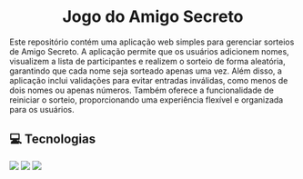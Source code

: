# <h1 align="center"> Jogo do Amigo Secreto </h1>
  
Este repositório contém uma aplicação web simples para gerenciar sorteios de Amigo Secreto. A aplicação permite que os usuários adicionem nomes, visualizem a lista de participantes e realizem o sorteio de forma aleatória, garantindo que cada nome seja sorteado apenas uma vez. Além disso, a aplicação inclui validações para evitar entradas inválidas, como menos de dois nomes ou apenas números. Também oferece a funcionalidade de reiniciar o sorteio, proporcionando uma experiência flexível e organizada para os usuários.

## 💻 Tecnologias
<div>
  <img src="https://img.shields.io/badge/HTML-239120?style=for-the-badge&logo=html5&logoColor=white">
  <img src="https://img.shields.io/badge/CSS-239120?&style=for-the-badge&logo=css3&logoColor=white">
  <img src="https://img.shields.io/badge/JavaScript-F7DF1E?style=for-the-badge&logo=javascript&logoColor=black">
</div>